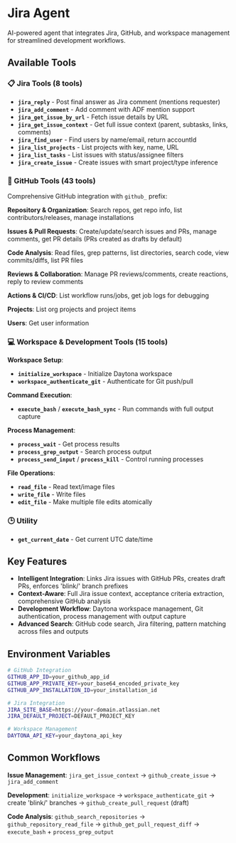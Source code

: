 # Jira Agent

AI-powered agent that integrates Jira, GitHub, and workspace management for streamlined development workflows.

## Available Tools

### 📋 Jira Tools (8 tools)
- **`jira_reply`** - Post final answer as Jira comment (mentions requester)
- **`jira_add_comment`** - Add comment with ADF mention support
- **`jira_get_issue_by_url`** - Fetch issue details by URL
- **`jira_get_issue_context`** - Get full issue context (parent, subtasks, links, comments)
- **`jira_find_user`** - Find users by name/email, return accountId
- **`jira_list_projects`** - List projects with key, name, URL
- **`jira_list_tasks`** - List issues with status/assignee filters
- **`jira_create_issue`** - Create issues with smart project/type inference

### 🐙 GitHub Tools (43 tools)
Comprehensive GitHub integration with `github_` prefix:

**Repository & Organization**: Search repos, get repo info, list contributors/releases, manage installations

**Issues & Pull Requests**: Create/update/search issues and PRs, manage comments, get PR details (PRs created as drafts by default)

**Code Analysis**: Read files, grep patterns, list directories, search code, view commits/diffs, list PR files

**Reviews & Collaboration**: Manage PR reviews/comments, create reactions, reply to review comments

**Actions & CI/CD**: List workflow runs/jobs, get job logs for debugging

**Projects**: List org projects and project items

**Users**: Get user information

### 💻 Workspace & Development Tools (15 tools)
**Workspace Setup**:
- **`initialize_workspace`** - Initialize Daytona workspace
- **`workspace_authenticate_git`** - Authenticate for Git push/pull

**Command Execution**:
- **`execute_bash`** / **`execute_bash_sync`** - Run commands with full output capture

**Process Management**:
- **`process_wait`** - Get process results
- **`process_grep_output`** - Search process output
- **`process_send_input`** / **`process_kill`** - Control running processes

**File Operations**:
- **`read_file`** - Read text/image files
- **`write_file`** - Write files
- **`edit_file`** - Make multiple file edits atomically

### 🕒 Utility
- **`get_current_date`** - Get current UTC date/time

## Key Features

- **Intelligent Integration**: Links Jira issues with GitHub PRs, creates draft PRs, enforces 'blink/' branch prefixes
- **Context-Aware**: Full Jira issue context, acceptance criteria extraction, comprehensive GitHub analysis  
- **Development Workflow**: Daytona workspace management, Git authentication, process management with output capture
- **Advanced Search**: GitHub code search, Jira filtering, pattern matching across files and outputs

## Environment Variables

```bash
# GitHub Integration  
GITHUB_APP_ID=your_github_app_id
GITHUB_APP_PRIVATE_KEY=your_base64_encoded_private_key
GITHUB_APP_INSTALLATION_ID=your_installation_id

# Jira Integration
JIRA_SITE_BASE=https://your-domain.atlassian.net
JIRA_DEFAULT_PROJECT=DEFAULT_PROJECT_KEY

# Workspace Management
DAYTONA_API_KEY=your_daytona_api_key
```

## Common Workflows

**Issue Management**: `jira_get_issue_context` → `github_create_issue` → `jira_add_comment`

**Development**: `initialize_workspace` → `workspace_authenticate_git` → create 'blink/' branches → `github_create_pull_request` (draft)

**Code Analysis**: `github_search_repositories` → `github_repository_read_file` → `github_get_pull_request_diff` → `execute_bash` + `process_grep_output`